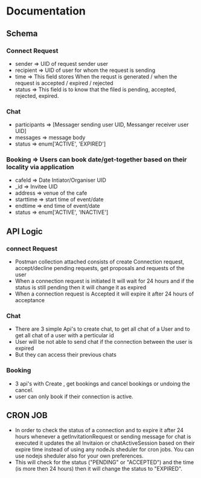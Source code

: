 # Documentation

## Schema

### Connect Request
* sender => UID of request sender user
* recipient => UID of user for whom the request is sending
* time => This field stores When the requst is generated / when the request is accepted / expired / rejected
* status => This field is to know that the filed is pending, accepted, rejected, expired.

### Chat
* participants => [Messager sending user UID, Messanger receiver user UID]
* messages => message body
* status => enum['ACTIVE', 'EXPIRED']

### Booking => Users can book date/get-together based on their locality via application
* cafeId => Date Intiator/Organiser UID
* _id => Invitee UID
* address => venue of the cafe
* starttime => start time of event/date
* endtime => end time of event/date
* status => enum['ACTIVE', 'INACTIVE']


## API Logic
### connect Request
* Postman collection attached consists of create Connection request, accept/decline pending requests, get proposals and requests of the user
* When a connection request is initiated It will wait for 24 hours and if the status is still pending then it will change it as expired
* When a connection request is Accepted it will expire it after 24 hours of acceptance

### Chat
* There are 3 simple Api's to create chat, to get all chat of a User and to get all chat of a user with a perticular id
* User will be not able to send chat if the connection between the user is expired
* But they can access their previous chats

### Booking
* 3 api's with Create , get bookings and cancel bookings or undoing the cancel.
* user can only book if their connection is active.


## CRON JOB
* In order to check the status of a connection and to expire it after 24 hours whenever a getInvitationRequest or sending message for chat is executed it updates the all Invitaion or chatActiveSession based on their expire time instead of using any nodeJs sheduler for cron jobs. You can use nodejs sheduler also for your own preferences.
* This will check for the status ("PENDING" or "ACCEPTED") and the time (is more then 24 hours) then it will change the status to "EXPIRED".
